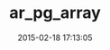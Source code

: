 ---
layout: post
title:  "ar_pg_array"
repo:   "funny-falcon/activerecord-postgresql-arrays"
date:   2015-02-18 17:13:05
gemurl: http://github.com/funny-falcon/activerecord-postgresql-arrays
---